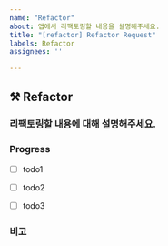 ```yaml
---
name: "Refactor"
about: 앱에서 리팩토링할 내용을 설명해주세요.
title: "[refactor] Refactor Request"
labels: Refactor
assignees: ''

---
```


## ⚒️ Refactor

### 리팩토링할 내용에 대해 설명해주세요.



### Progress
- [ ] todo1
- [ ] todo2
- [ ] todo3



### 비고
